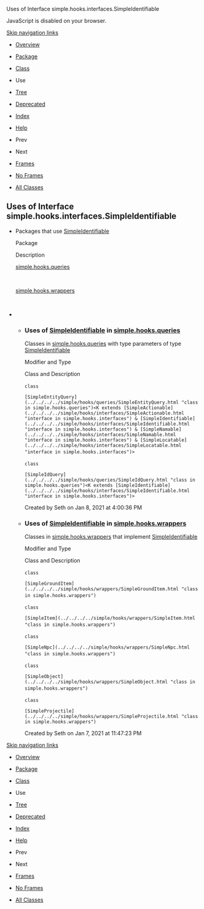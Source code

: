 Uses of Interface simple.hooks.interfaces.SimpleIdentifiable   <!-- try { if (location.href.indexOf('is-external=true') == -1) { parent.document.title="Uses of Interface simple.hooks.interfaces.SimpleIdentifiable"; } } catch(err) { } //-->

JavaScript is disabled on your browser.

[Skip navigation links](#skip.navbar.top "Skip navigation links")

*   [Overview](../../../../overview-summary.html)
*   [Package](../package-summary.html)
*   [Class](../../../../simple/hooks/interfaces/SimpleIdentifiable.html "interface in simple.hooks.interfaces")
*   Use
*   [Tree](../package-tree.html)
*   [Deprecated](../../../../deprecated-list.html)
*   [Index](../../../../index-files/index-1.html)
*   [Help](../../../../help-doc.html)

*   Prev
*   Next

*   [Frames](../../../../index.html?simple/hooks/interfaces/class-use/SimpleIdentifiable.html)
*   [No Frames](SimpleIdentifiable.html)

*   [All Classes](../../../../allclasses-noframe.html)

<!-- allClassesLink = document.getElementById("allclasses\_navbar\_top"); if(window==top) { allClassesLink.style.display = "block"; } else { allClassesLink.style.display = "none"; } //-->

Uses of Interface  
simple.hooks.interfaces.SimpleIdentifiable
--------------------------------------------------------------

*   Packages that use [SimpleIdentifiable](../../../../simple/hooks/interfaces/SimpleIdentifiable.html "interface in simple.hooks.interfaces") 
    
    Package
    
    Description
    
    [simple.hooks.queries](#simple.hooks.queries)
    
     
    
    [simple.hooks.wrappers](#simple.hooks.wrappers)
    
     
    
*   *   ### Uses of [SimpleIdentifiable](../../../../simple/hooks/interfaces/SimpleIdentifiable.html "interface in simple.hooks.interfaces") in [simple.hooks.queries](../../../../simple/hooks/queries/package-summary.html)
        
        Classes in [simple.hooks.queries](../../../../simple/hooks/queries/package-summary.html) with type parameters of type [SimpleIdentifiable](../../../../simple/hooks/interfaces/SimpleIdentifiable.html "interface in simple.hooks.interfaces") 
        
        Modifier and Type
        
        Class and Description
        
        `class` 
        
        `[SimpleEntityQuery](../../../../simple/hooks/queries/SimpleEntityQuery.html "class in simple.hooks.queries")<K extends [SimpleActionable](../../../../simple/hooks/interfaces/SimpleActionable.html "interface in simple.hooks.interfaces") & [SimpleIdentifiable](../../../../simple/hooks/interfaces/SimpleIdentifiable.html "interface in simple.hooks.interfaces") & [SimpleNamable](../../../../simple/hooks/interfaces/SimpleNamable.html "interface in simple.hooks.interfaces") & [SimpleLocatable](../../../../simple/hooks/interfaces/SimpleLocatable.html "interface in simple.hooks.interfaces")>` 
        
        `class` 
        
        `[SimpleIdQuery](../../../../simple/hooks/queries/SimpleIdQuery.html "class in simple.hooks.queries")<K extends [SimpleIdentifiable](../../../../simple/hooks/interfaces/SimpleIdentifiable.html "interface in simple.hooks.interfaces")>`
        
        Created by Seth on Jan 8, 2021 at 4:00:36 PM
        
    *   ### Uses of [SimpleIdentifiable](../../../../simple/hooks/interfaces/SimpleIdentifiable.html "interface in simple.hooks.interfaces") in [simple.hooks.wrappers](../../../../simple/hooks/wrappers/package-summary.html)
        
        Classes in [simple.hooks.wrappers](../../../../simple/hooks/wrappers/package-summary.html) that implement [SimpleIdentifiable](../../../../simple/hooks/interfaces/SimpleIdentifiable.html "interface in simple.hooks.interfaces") 
        
        Modifier and Type
        
        Class and Description
        
        `class` 
        
        `[SimpleGroundItem](../../../../simple/hooks/wrappers/SimpleGroundItem.html "class in simple.hooks.wrappers")` 
        
        `class` 
        
        `[SimpleItem](../../../../simple/hooks/wrappers/SimpleItem.html "class in simple.hooks.wrappers")` 
        
        `class` 
        
        `[SimpleNpc](../../../../simple/hooks/wrappers/SimpleNpc.html "class in simple.hooks.wrappers")` 
        
        `class` 
        
        `[SimpleObject](../../../../simple/hooks/wrappers/SimpleObject.html "class in simple.hooks.wrappers")` 
        
        `class` 
        
        `[SimpleProjectile](../../../../simple/hooks/wrappers/SimpleProjectile.html "class in simple.hooks.wrappers")`
        
        Created by Seth on Jan 7, 2021 at 11:47:23 PM
        

[Skip navigation links](#skip.navbar.bottom "Skip navigation links")

*   [Overview](../../../../overview-summary.html)
*   [Package](../package-summary.html)
*   [Class](../../../../simple/hooks/interfaces/SimpleIdentifiable.html "interface in simple.hooks.interfaces")
*   Use
*   [Tree](../package-tree.html)
*   [Deprecated](../../../../deprecated-list.html)
*   [Index](../../../../index-files/index-1.html)
*   [Help](../../../../help-doc.html)

*   Prev
*   Next

*   [Frames](../../../../index.html?simple/hooks/interfaces/class-use/SimpleIdentifiable.html)
*   [No Frames](SimpleIdentifiable.html)

*   [All Classes](../../../../allclasses-noframe.html)

<!-- allClassesLink = document.getElementById("allclasses\_navbar\_bottom"); if(window==top) { allClassesLink.style.display = "block"; } else { allClassesLink.style.display = "none"; } //-->